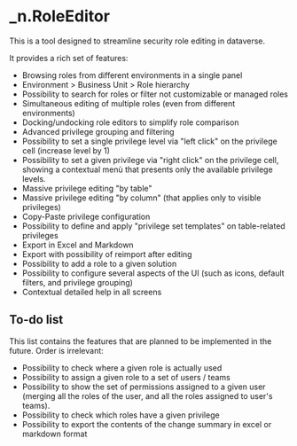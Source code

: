 ﻿# _n.RoleEditor

This is a tool designed to streamline security role editing in dataverse.

It provides a rich set of features:

- Browsing roles from different environments in a single panel
- Environment > Business Unit > Role hierarchy
- Possibility to search for roles or filter not customizable or managed roles
- Simultaneous editing of multiple roles (even from different environments)
- Docking/undocking role editors to simplify role comparison
- Advanced privilege grouping and filtering
- Possibility to set a single privilege level via "left click" on the privilege cell (increase level by 1)
- Possibility to set a given privilege via "right click" on the privilege cell, showing a contextual menù that presents only the available privilege levels.
- Massive privilege editing "by table"
- Massive privilege editing "by column" (that applies only to visible privileges)
- Copy-Paste privilege configuration
- Possibility to define and apply "privilege set templates" on table-related privileges
- Export in Excel and Markdown
- Export with possibility of reimport after editing
- Possibility to add a role to a given solution 
- Possibility to configure several aspects of the UI (such as icons, default filters, and privilege grouping)
- Contextual detailed help in all screens

## To-do list

This list contains the features that are planned to be implemented in the future.
Order is irrelevant:

- Possibility to check where a given role is actually used
- Possibility to assign a given role to a set of users / teams
- Possibility to show the set of permissions assigned to a given user (merging all the roles of the user, and all the roles assigned to user's teams).
- Possibility to check which roles have a given privilege
- Possibility to export the contents of the change summary in excel or markdown format